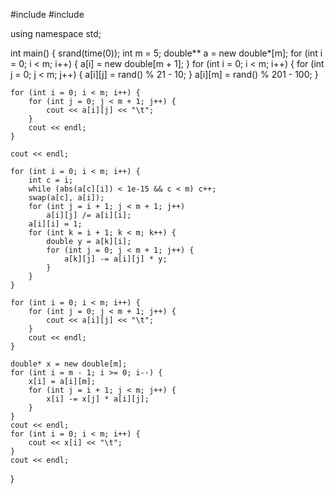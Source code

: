 #include <iostream>
#include <ctime>

using namespace std;

int main() {
	srand(time(0));
	int m = 5;
	double** a = new double*[m];
	for (int i = 0; i < m; i++) {
		a[i] = new double[m + 1];
	}
	for (int i = 0; i < m; i++) {
		for (int j = 0; j < m; j++) {
			a[i][j] = rand() % 21 - 10;
		}
		a[i][m] = rand() % 201 - 100;
	}

	for (int i = 0; i < m; i++) {
		for (int j = 0; j < m + 1; j++) {
			cout << a[i][j] << "\t";
		}
		cout << endl;
	}

	cout << endl;

	for (int i = 0; i < m; i++) {
		int c = i;
		while (abs(a[c][i]) < 1e-15 && c < m) c++;
		swap(a[c], a[i]);
		for (int j = i + 1; j < m + 1; j++)
			a[i][j] /= a[i][i];
		a[i][i] = 1;
		for (int k = i + 1; k < m; k++) {
			double y = a[k][i];
			for (int j = 0; j < m + 1; j++) {
				a[k][j] -= a[i][j] * y;
			}
		}
	}

	for (int i = 0; i < m; i++) {
		for (int j = 0; j < m + 1; j++) {
			cout << a[i][j] << "\t";
		}
		cout << endl;
	}

	double* x = new double[m];
	for (int i = m - 1; i >= 0; i--) {
		x[i] = a[i][m];
		for (int j = i + 1; j < m; j++) {
			x[i] -= x[j] * a[i][j];
		}
	}
	cout << endl;
	for (int i = 0; i < m; i++) {
		cout << x[i] << "\t";
	}
	cout << endl;
}
